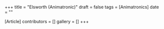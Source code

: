 +++
title = "Elsworth (Animatronic)"
draft = false
tags = [Animatronics]
date = ""

[Article]
contributors = []
gallery = []
+++
